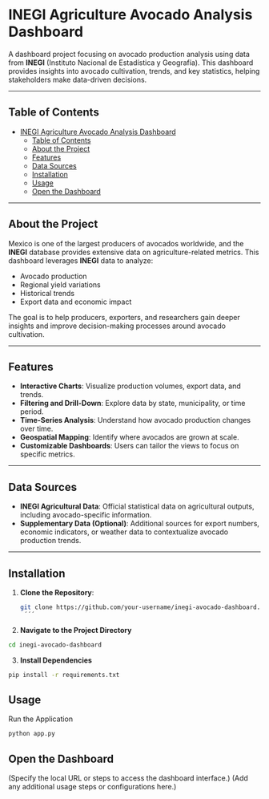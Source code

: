 # INEGI Agriculture Avocado Analysis Dashboard

A dashboard project focusing on avocado production analysis using data from **INEGI** (Instituto Nacional de Estadística y Geografía). This dashboard provides insights into avocado cultivation, trends, and key statistics, helping stakeholders make data-driven decisions.

---

## Table of Contents

- [INEGI Agriculture Avocado Analysis Dashboard](#inegi-agriculture-avocado-analysis-dashboard)
  - [Table of Contents](#table-of-contents)
  - [About the Project](#about-the-project)
  - [Features](#features)
  - [Data Sources](#data-sources)
  - [Installation](#installation)
  - [Usage](#usage)
  - [Open the Dashboard](#open-the-dashboard)

---

## About the Project

Mexico is one of the largest producers of avocados worldwide, and the **INEGI** database provides extensive data on agriculture-related metrics. This dashboard leverages **INEGI** data to analyze:
- Avocado production
- Regional yield variations
- Historical trends
- Export data and economic impact

The goal is to help producers, exporters, and researchers gain deeper insights and improve decision-making processes around avocado cultivation.

---

## Features

- **Interactive Charts**: Visualize production volumes, export data, and trends.
- **Filtering and Drill-Down**: Explore data by state, municipality, or time period.
- **Time-Series Analysis**: Understand how avocado production changes over time.
- **Geospatial Mapping**: Identify where avocados are grown at scale.
- **Customizable Dashboards**: Users can tailor the views to focus on specific metrics.

---

## Data Sources

- **INEGI Agricultural Data**: Official statistical data on agricultural outputs, including avocado-specific information.
- **Supplementary Data (Optional)**: Additional sources for export numbers, economic indicators, or weather data to contextualize avocado production trends.

---

## Installation

1. **Clone the Repository**:
   ```bash
   git clone https://github.com/your-username/inegi-avocado-dashboard.git
    ´´´
2. **Navigate to the Project Directory**

```bash
cd inegi-avocado-dashboard 
```

3. **Install Dependencies**

```bash
pip install -r requirements.txt
```

## Usage
Run the Application
```bash
python app.py
```

## Open the Dashboard
(Specify the local URL or steps to access the dashboard interface.)
(Add any additional usage steps or configurations here.)